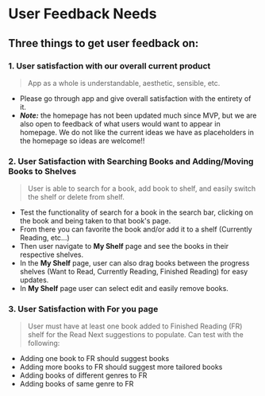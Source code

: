 # User Feedback Needs 

## Three things to get user feedback on: 

### 1. User satisfaction with our overall current product
> App as a whole is understandable, aesthetic, sensible, etc. 
* Please go through app and give overall satisfaction with the entirety of it.
* ***Note:*** the homepage has not been updated much since MVP, but we are also open to feedback of what users would want to appear in homepage. We do not like the current ideas we have as placeholders in the homepage so ideas are welcome!! 

### 2. User Satisfaction with Searching Books and Adding/Moving Books to Shelves
> User is able to search for a book, add book to shelf, and easily switch the shelf or delete from shelf.
* Test the functionality of search for a book in the search bar, clicking on the book and being taken to that book's page.
* From there you can favorite the book and/or add it to a shelf (Currently Reading, etc...)
* Then user navigate to **My Shelf** page and see the books in their respective shelves.
* In the **My Shelf** page, user can also drag books between the progress shelves (Want to Read, Currently Reading, Finished Reading) for easy updates.
* In **My Shelf** page user can select edit and easily remove books. 


### 3. User Satisfaction with For you page
> User must have at least one book added to Finished Reading (FR) shelf for the Read Next suggestions to populate.
Can test with the following: 
* Adding one book to FR should suggest books
* Adding more books to FR should suggest more tailored books
* Adding books of different genres to FR
* Adding books of same genre to FR 

